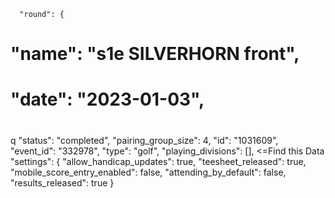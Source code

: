
      "round": {
#       "name": "s1e SILVERHORN front",
#       "date": "2023-01-03",
#
q       "status": "completed",
        "pairing_group_size": 4,
        "id": "1031609",
        "event_id": "332978",
        "type": "golf",
        "playing_divisions": [],             <=Find this Data
        "settings": {
          "allow_handicap_updates": true,
          "teesheet_released": true,
          "mobile_score_entry_enabled": false,
          "attending_by_default": false,
          "results_released": true
        }

